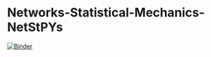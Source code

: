 # Networks-Statistical-Mechanics-NetStPYs
[![Binder](https://mybinder.org/badge_logo.svg)](https://mybinder.org/v2/gh/juancahica/Networks-Statistical-Mechanics-NetStPY/HEAD)
